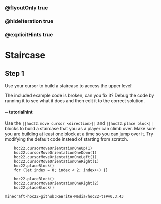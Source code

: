 ### @flyoutOnly true
### @hideIteration true
### @explicitHints true


# Staircase

## Step 1
Use your cursor to build a staircase to access the upper level!

The included example code is broken, can you fix it? Debug the code by running it to see what it does and then edit it to the correct solution.

#### ~ tutorialhint 
Use the ``||hoc22.move cursor <direction>||`` and ``||hoc22.place block||`` blocks to build a staircase that you as a player can climb over. Make sure you are building at least one block at a time so you can jump over it. Try modifying the default code instead of starting from scratch.



```ghost
    hoc22.cursorMoveOrientationOneUp(1)
    hoc22.cursorMoveOrientationOneDown(1)
    hoc22.cursorMoveOrientationOneLeft(1)
    hoc22.cursorMoveOrientationOneRight(1)
    hoc22.placeBlock()
    for (let index = 0; index < 2; index++) {}
```
```template
    hoc22.placeBlock()
    hoc22.cursorMoveOrientationOneRight(2)   
    hoc22.placeBlock() 
```
```package
minecraft-hoc22=github:ReWrite-Media/hoc22-ts#v0.3.43
```
